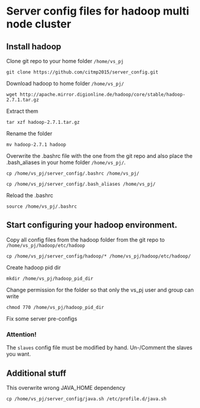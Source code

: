 # Server config files for hadoop multi node cluster


## Install hadoop

Clone git repo to your home folder `/home/vs_pj`

`git clone https://github.com/citmp2015/server_config.git`

Download hadoop to home folder `/home/vs_pj/`

`wget http://apache.mirror.digionline.de/hadoop/core/stable/hadoop-2.7.1.tar.gz`

Extract them

`tar xzf hadoop-2.7.1.tar.gz`

Rename the folder

`mv hadoop-2.7.1 hadoop`

Overwrite the .bashrc file with the one from the git repo and also place the .bash_aliases in your home folder `/home/vs_pj/`.

`cp /home/vs_pj/server_config/.bashrc /home/vs_pj/`

`cp /home/vs_pj/server_config/.bash_aliases /home/vs_pj/`

Reload the .bashrc

`source /home/vs_pj/.bashrc`

## Start configuring your hadoop environment.

Copy all config files from the hadoop folder from the git repo to `/home/vs_pj/hadoop/etc/hadoop`

`cp /home/vs_pj/server_config/hadoop/* /home/vs_pj/hadoop/etc/hadoop/`

Create hadoop pid dir

`mkdir /home/vs_pj/hadoop_pid_dir`

Change permission for the folder so that only the vs_pj user and group can write

`chmod 770 /home/vs_pj/hadoop_pid_dir`

Fix some server pre-configs

### Attention!
The `slaves` config file must be modified by hand. Un-/Comment the slaves you want.

## Additional stuff

This overwrite wrong JAVA_HOME dependency

`cp /home/vs_pj/server_config/java.sh /etc/profile.d/java.sh`
